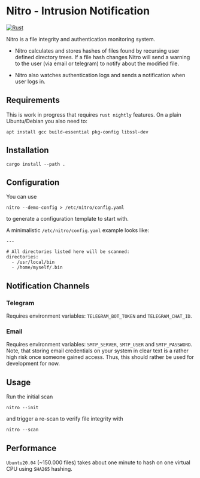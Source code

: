 Nitro - Intrusion Notification
==============================

[![Rust](https://github.com/HerrMuellerluedenscheid/nitro/actions/workflows/rust.yml/badge.svg)](https://github.com/HerrMuellerluedenscheid/nitro/actions/workflows/rust.yml)

Nitro is a file integrity and authentication monitoring system.

 * Nitro calculates and stores hashes of files found by recursing user defined directory trees. If a file hash changes Nitro will send a warning to the user (via email or telegram) to notify about the modified file.

 * Nitro also watches authentication logs and sends a notification when user logs in.

Requirements
------------

This is work in progress that requires `rust nightly` features. On a plain Ubuntu/Debian you also need to:

```
apt install gcc build-essential pkg-config libssl-dev
```

Installation
------------

```
cargo install --path .
```

Configuration
-------------

You can use
```
nitro --demo-config > /etc/nitro/config.yaml
```
to generate a configuration template to start with.

A minimalistic `/etc/nitro/config.yaml` example looks like:

```
---

# All directories listed here will be scanned:
directories:
  - /usr/local/bin
  - /home/myself/.bin
```

## Notification Channels

### Telegram

   Requires environment variables: `TELEGRAM_BOT_TOKEN` and `TELEGRAM_CHAT_ID`.

### Email

   Requires environment variables: `SMTP_SERVER`, `SMTP_USER` and `SMTP_PASSWORD`. Note, that storing email credentials on your system in clear text is a rather high risk once someone gained access. Thus, this should rather be used for development for now.

Usage
-----

Run the initial scan
```
nitro --init
```

and trigger a re-scan to verify file integrity with
```
nitro --scan
```

Performance
-----------

`Ubuntu20.04` (~150.000 files) takes about one minute to hash on one virtual CPU using `SHA265` hashing.
